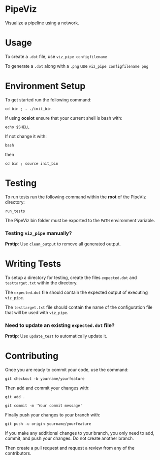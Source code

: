 # PipeViz
Visualize a pipeline using a network.

# Usage
To create a ```.dot``` file, use ```viz_pipe configfilename```

To generate a ```.dot``` along with a ```.png``` use ```viz_pipe configfilename png```

# Environment Setup
To get started run the following command:

```cd bin ; . ./init_bin```

If using **ocelot** ensure that your current shell is bash with:

```echo $SHELL```

If not change it with:

```bash```

then

```cd bin ; source init_bin```

# Testing
To run tests run the following command within the **root** of the PipeViz directory:

```run_tests```

The PipeViz bin folder must be exported to the ```PATH``` environment variable.

### Testing ```viz_pipe``` manually?

**Protip**: Use ```clean_output``` to remove all generated output.

# Writing Tests
To setup a directory for testing, create the files ```expected.dot``` and ```testtarget.txt``` within the directory.

The ```expected.dot``` file should contain the expected output of executing ```viz_pipe```.

The ```testtarget.txt``` file should contain the name of the configuration file that will be used with ```viz_pipe```.


### Need to update an existing ```expected.dot``` file?

**Protip**: Use ```update_test``` to automatically update it.

# Contributing
Once you are ready to commit your code, use the command:

```git checkout -b yourname/yourfeature```

Then add and commit your changes with:

```git add .```

```git commit -m 'Your commit message'```

Finally push your changes to your branch with:

```git push -u origin yourname/yourfeature```

If you make any additional changes to your branch, you only need to add, commit, and push your changes. Do not create another branch.

Then create a pull request and request a review from any of the contributors.
